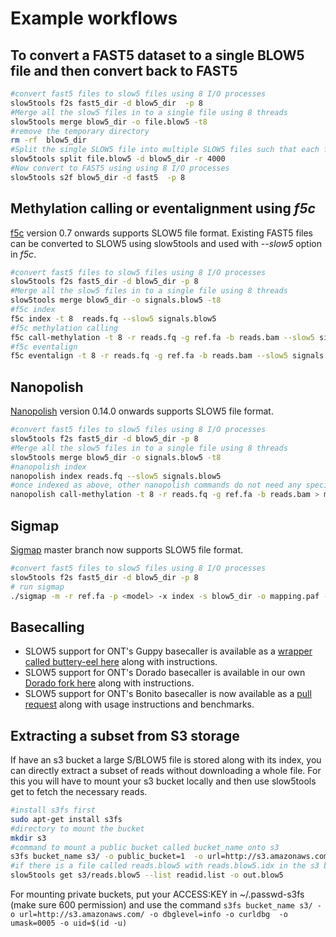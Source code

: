 # Example workflows

## To convert a FAST5 dataset to a single BLOW5 file and then convert back to FAST5

```bash
#convert fast5 files to slow5 files using 8 I/O processes
slow5tools f2s fast5_dir -d blow5_dir  -p 8
#Merge all the slow5 files in to a single file using 8 threads
slow5tools merge blow5_dir -o file.blow5 -t8
#remove the temporary directory
rm -rf  blow5_dir
#Split the single SLOW5 file into multiple SLOW5 files such that each file has 4000 reads
slow5tools split file.blow5 -d blow5_dir -r 4000
#Now convert to FAST5 using using 8 I/O processes
slow5tools s2f blow5_dir -d fast5  -p 8
```
## Methylation calling or eventalignment using *f5c*

[f5c](https://github.com/hasindu2008/f5c/) version 0.7 onwards supports SLOW5 file format. Existing FAST5 files can be converted to SLOW5 using slow5tools and used with *--slow5* option in *f5c*.

```bash
#convert fast5 files to slow5 files using 8 I/O processes
slow5tools f2s fast5_dir -d blow5_dir -p 8
#Merge all the slow5 files in to a single file using 8 threads
slow5tools merge blow5_dir -o signals.blow5 -t8
#f5c index
f5c index -t 8  reads.fq --slow5 signals.blow5
#f5c methylation calling
f5c call-methylation -t 8 -r reads.fq -g ref.fa -b reads.bam --slow5 signals.blow5 > meth.tsv
#f5c eventalign
f5c eventalign -t 8 -r reads.fq -g ref.fa -b reads.bam --slow5 signals.blow5 > meth.tsv
```

## Nanopolish

[Nanopolish](https://github.com/jts/nanopolish) version 0.14.0 onwards supports SLOW5 file format.

```bash
#convert fast5 files to slow5 files using 8 I/O processes
slow5tools f2s fast5_dir -d blow5_dir -p 8
#Merge all the slow5 files in to a single file using 8 threads
slow5tools merge blow5_dir -o signals.blow5 -t8
#nanopolish index
nanopolish index reads.fq --slow5 signals.blow5
#once indexed as above, other nanopolish commands do not need any special option. for insance for methylation calling:
nanopolish call-methylation -t 8 -r reads.fq -g ref.fa -b reads.bam > meth.tsv

```

##  Sigmap

[Sigmap](https://github.com/haowenz/sigmap) master branch now supports SLOW5 file format.

```bash
#convert fast5 files to slow5 files using 8 I/O processes
slow5tools f2s fast5_dir -d blow5_dir -p 8
# run sigmap
./sigmap -m -r ref.fa -p <model> -x index -s blow5_dir -o mapping.paf -t 8
```

## Basecalling

- SLOW5 support for ONT's Guppy basecaller is available as a [wrapper called buttery-eel here](https://github.com/Psy-Fer/buttery-eel) along with instructions.
- SLOW5 support for ONT's Dorado basecaller is available in our own [Dorado fork here](https://github.com/hiruna72/dorado/releases) along with instructions.
- SLOW5 support for ONT's Bonito basecaller is now available as a [pull request](https://github.com/nanoporetech/bonito/pull/252) along with usage instructions and benchmarks.

## Extracting a subset from S3 storage

If have an s3 bucket a large S/BLOW5 file is stored along with its index, you can directly extract a subset of reads without downloading a whole file. For this you will have to mount your s3 bucket locally and then use slow5tools get to fetch the necessary reads.

```bash
#install s3fs first
sudo apt-get install s3fs
#directory to mount the bucket
mkdir s3
#command to mount a public bucket called bucket_name onto s3
s3fs bucket_name s3/ -o public_bucket=1  -o url=http://s3.amazonaws.com/ -o dbglevel=info -o curldbg -o umask=0005 -o  uid=$(id -u)
#if there is a file called reads.blow5 with reads.blow5.idx in the s3 bucket, you can specify a list of read ids to slow5tools get
slow5tools get s3/reads.blow5 --list readid.list -o out.blow5
```

For mounting private buckets, put your ACCESS:KEY in ~/.passwd-s3fs (make sure 600 permission) and use the command `s3fs bucket_name s3/ -o url=http://s3.amazonaws.com/ -o dbglevel=info -o curldbg  -o umask=0005 -o uid=$(id -u)`

